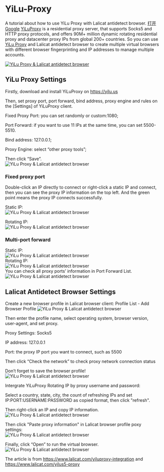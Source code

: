 # YiLu-Proxy
A tutorial about how to use YiLu Proxy with Lalicat antidetect browser.
<a href="https://www.google.com/" onclick="window.open(this.href,'_blank');return false;">打开Google</a>
 [YiLuProxy](https://www.lalicat.com/yiluproxy-integration) is a residential proxy server, that supports Socks5 and HTTP proxy protocols, and offers 90M+ million dynamic rotating residential proxy and datacenter proxy IPs from global 200+ countries. So you can use [YiLu Proxy](https://www.lalicat.com/yilus5-proxy) and Lalicat antidetect browser to create multiple virtual browsers with different browser fingerprinting and IP addresses to manage multiple accounts.

[![YiLu Proxy & Lalicat antidetect browser](https://res.cloudinary.com/marcomontalbano/image/upload/v1683786363/video_to_markdown/images/youtube--m1ZCqWAZ2cY-c05b58ac6eb4c4700831b2b3070cd403.jpg)](https://www.youtube.com/watch?v=m1ZCqWAZ2cY "YiLu Proxy & Lalicat antidetect browser")

## YiLu Proxy Settings
Firstly, download and install YiLuProxy on https://yilu.us

Then, set proxy port, port forward, bind address, proxy engine and rules on the [Settings] of YiLuProxy client.

Fixed Proxy Port: you can set randomly or custom:1080;

Port Forward: if you want to use 11 IPs at the same time, you can set 5500-5510.

Bind address: 127.0.0.1;

Proxy Engine: select “other proxy tools”;

Then click “Save”.  
![YiLu Proxy & Lalicat antidetect browser](https://help.lalicat.com/lalicat/wp-content/uploads/2022/10/image-3.png)

### Fixed proxy port
Double-click an IP directly to connect or right-click a static IP and connect, then you can see the proxy IP information on the top left. And the green point means the proxy IP connects successfully.

Static IP:  
![YiLu Proxy & Lalicat antidetect browser](https://help.lalicat.com/lalicat/wp-content/uploads/2022/10/image-4.png)

Rotating IP:  
![YiLu Proxy & Lalicat antidetect browser](https://help.lalicat.com/lalicat/wp-content/uploads/2022/10/image-5.png)

### Multi-port forward
Static IP:  
![YiLu Proxy & Lalicat antidetect browser](https://help.lalicat.com/lalicat/wp-content/uploads/2022/10/image-6.png)  
Rotating IP:  
![YiLu Proxy & Lalicat antidetect browser](https://help.lalicat.com/lalicat/wp-content/uploads/2022/10/image-7.png)  
You can check all proxy ports’ information in Port Forward List.  
![YiLu Proxy & Lalicat antidetect browser](https://help.lalicat.com/lalicat/wp-content/uploads/2022/10/image-8.png)  

## Lalicat Antidetect Browser Settings
Create a new browser profile in Lalicat browser client: Profile List - Add Browser Profile
![YiLu Proxy & Lalicat antidetect browser](https://help.lalicat.com/lalicat/wp-content/uploads/2022/10/image-9.png)

Then enter the profile name, select operating system, browser version, user-agent, and set proxy.  

Proxy Settings: Socks5  

IP address: 127.0.0.1  

Port: the proxy IP port you want to connect, such as 5500  

Then click “Check the network” to check proxy network connection status  

Don’t forget to save the browser profile!
![YiLu Proxy & Lalicat antidetect browser](https://help.lalicat.com/lalicat/wp-content/uploads/2022/10/image-10.png)

Intergrate YiLuProxy Rotating IP by proxy username and password:  

Select a country, state, city, the count of refreshing IPs and set IP:PORT:USERNAME:PASSWORD as copied format, then click "refresh".  

Then right-click an IP and copy IP information.  
![YiLu Proxy & Lalicat antidetect browser](https://help.lalicat.com/lalicat/wp-content/uploads/2022/10/image-2.png)

Then click "Paste proxy information" in Lalicat browser profile poxy settings:  
![YiLu Proxy & Lalicat antidetect browser](https://help.lalicat.com/lalicat/wp-content/uploads/2022/10/image-1.png)

Finally, click “Open” to run the virtual browser.  
![YiLu Proxy & Lalicat antidetect browser](https://help.lalicat.com/lalicat/wp-content/uploads/2022/10/image.png)

The article is from https://www.lalicat.com/yiluproxy-integration and https://www.lalicat.com/yilus5-proxy
